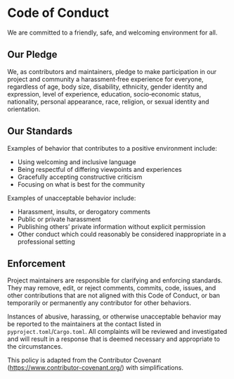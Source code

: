 # Code of Conduct

We are committed to a friendly, safe, and welcoming environment for all.

## Our Pledge

We, as contributors and maintainers, pledge to make participation in our project and community a harassment‑free experience for everyone, regardless of age, body size, disability, ethnicity, gender identity and expression, level of experience, education, socio‑economic status, nationality, personal appearance, race, religion, or sexual identity and orientation.

## Our Standards

Examples of behavior that contributes to a positive environment include:
- Using welcoming and inclusive language
- Being respectful of differing viewpoints and experiences
- Gracefully accepting constructive criticism
- Focusing on what is best for the community

Examples of unacceptable behavior include:
- Harassment, insults, or derogatory comments
- Public or private harassment
- Publishing others’ private information without explicit permission
- Other conduct which could reasonably be considered inappropriate in a professional setting

## Enforcement

Project maintainers are responsible for clarifying and enforcing standards. They may remove, edit, or reject comments, commits, code, issues, and other contributions that are not aligned with this Code of Conduct, or ban temporarily or permanently any contributor for other behaviors.

Instances of abusive, harassing, or otherwise unacceptable behavior may be reported to the maintainers at the contact listed in `pyproject.toml`/`Cargo.toml`. All complaints will be reviewed and investigated and will result in a response that is deemed necessary and appropriate to the circumstances.

This policy is adapted from the Contributor Covenant (https://www.contributor-covenant.org/) with simplifications.

